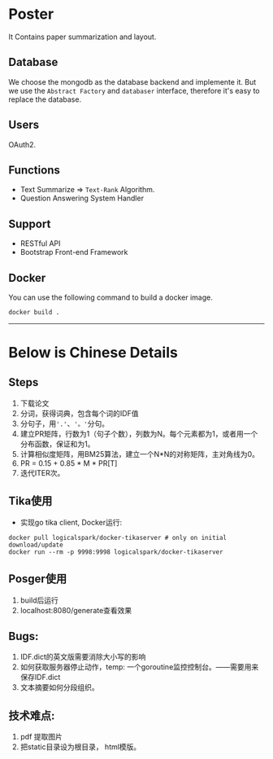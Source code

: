 # Poster
It Contains paper summarization and layout.

## Database
We choose the mongodb as the database backend and implemente it. But we use the `Abstract Factory` and `databaser` interface, therefore it's easy to replace the database.

## Users
OAuth2.

## Functions
* Text Summarize    =>  `Text-Rank` Algorithm.
* Question Answering System Handler

## Support
* RESTful API
* Bootstrap Front-end Framework

## Docker
You can use the following command to build a docker image.
```bash
docker build .
```

---
# Below is Chinese Details

## Steps
1. 下载论文
2. 分词，获得词典，包含每个词的IDF值
3. 分句子，用`'.'`、`'。'`分句。
4. 建立PR矩阵，行数为1（句子个数），列数为N。每个元素都为1，或者用一个分布函数，保证和为1。
5. 计算相似度矩阵，用BM25算法，建立一个N*N的对称矩阵，主对角线为0。
6. PR = 0.15 + 0.85 * M * PR[T]
7. 迭代ITER次。

## Tika使用
* 实现go tika client, Docker运行:
```
docker pull logicalspark/docker-tikaserver # only on initial download/update
docker run --rm -p 9998:9998 logicalspark/docker-tikaserver
```

## Posger使用
1. build后运行
2. localhost:8080/generate查看效果

## Bugs:
1. IDF.dict的英文版需要消除大小写的影响
2. 如何获取服务器停止动作，temp: 一个goroutine监控控制台。——需要用来保存IDF.dict
3. 文本摘要如何分段组织。

## 技术难点:
1. pdf 提取图片
2. 把static目录设为根目录， html模版。



